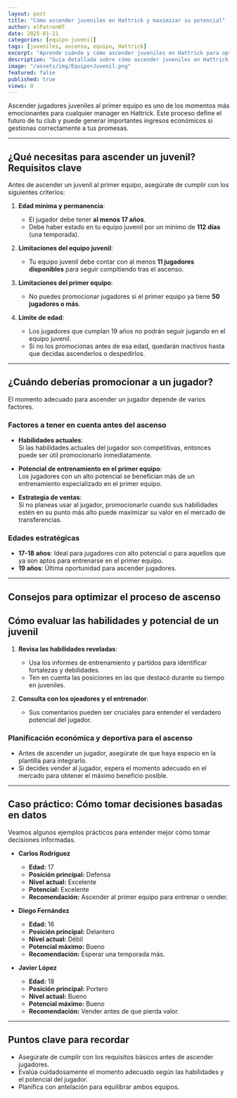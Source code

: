 ```yaml
---
layout: post
title: "Cómo ascender juveniles en Hattrick y maximizar su potencial"
author: elPatronHT
date: 2025-01-11
categories: [equipo-juvenil]
tags: [juveniles, ascenso, equipo, Hattrick]
excerpt: "Aprende cuándo y cómo ascender juveniles en Hattrick para optimizar su desarrollo y aumentar su valor en el mercado."
description: "Guía detallada sobre cómo ascender juveniles en Hattrick. Conoce los requisitos, el mejor momento para hacerlo y cómo aprovechar su potencial al máximo."
image: "/assets/img/Equipo+Juvenil.png"
featured: false
published: true
views: 0
---
```


Ascender jugadores juveniles al primer equipo es uno de los momentos más emocionantes para cualquier manager en Hattrick. Este proceso define el futuro de tu club y puede generar importantes ingresos económicos si gestionas correctamente a tus promesas.

---

## ¿Qué necesitas para ascender un juvenil? Requisitos clave

Antes de ascender un juvenil al primer equipo, asegúrate de cumplir con los siguientes criterios:

1. **Edad mínima y permanencia**:

   - El jugador debe tener **al menos 17 años**.
   - Debe haber estado en tu equipo juvenil por un mínimo de **112 días** (una temporada).

2. **Limitaciones del equipo juvenil**:

   - Tu equipo juvenil debe contar con al menos **11 jugadores disponibles** para seguir compitiendo tras el ascenso.

3. **Limitaciones del primer equipo**:

   - No puedes promocionar jugadores si el primer equipo ya tiene **50 jugadores o más**.

4. **Límite de edad**:
   - Los jugadores que cumplan 19 años no podrán seguir jugando en el equipo juvenil.
   - Si no los promocionas antes de esa edad, quedarán inactivos hasta que decidas ascenderlos o despedirlos.

---

## ¿Cuándo deberías promocionar a un jugador?

El momento adecuado para ascender un jugador depende de varios factores.

### Factores a tener en cuenta antes del ascenso

- **Habilidades actuales**:  
   Si las habilidades actuales del jugador son competitivas, entonces puede ser útil promocionarlo inmediatamente.

- **Potencial de entrenamiento en el primer equipo**:  
   Los jugadores con un alto potencial se benefician más de un entrenamiento especializado en el primer equipo.

- **Estrategia de ventas**:  
   Si no planeas usar al jugador, promocionarlo cuando sus habilidades estén en su punto más alto puede maximizar su valor en el mercado de transferencias.

### Edades estratégicas

- **17-18 años**: Ideal para jugadores con alto potencial o para aquellos que ya son aptos para entrenarse en el primer equipo.
- **19 años**: Última oportunidad para ascender jugadores.

---

## Consejos para optimizar el proceso de ascenso

## Cómo evaluar las habilidades y potencial de un juvenil

1. **Revisa las habilidades reveladas**:

   - Usa los informes de entrenamiento y partidos para identificar fortalezas y debilidades.
   - Ten en cuenta las posiciones en las que destacó durante su tiempo en juveniles.

2. **Consulta con los ojeadores y el entrenador**:
   - Sus comentarios pueden ser cruciales para entender el verdadero potencial del jugador.

### Planificación económica y deportiva para el ascenso

- Antes de ascender un jugador, asegúrate de que haya espacio en la plantilla para integrarlo.
- Si decides vender al jugador, espera el momento adecuado en el mercado para obtener el máximo beneficio posible.

---

## Caso práctico: Cómo tomar decisiones basadas en datos

Veamos algunos ejemplos prácticos para entender mejor cómo tomar decisiones informadas.

- **Carlos Rodríguez**

  - **Edad:** 17
  - **Posición principal:** Defensa
  - **Nivel actual:** Excelente
  - **Potencial:** Excelente
  - **Recomendación:** Ascender al primer equipo para entrenar o vender.

- **Diego Fernández**

  - **Edad:** 16
  - **Posición principal:** Delantero
  - **Nivel actual:** Débil
  - **Potencial máximo:** Bueno
  - **Recomendación:** Esperar una temporada más.

- **Javier López**
  - **Edad:** 18
  - **Posición principal:** Portero
  - **Nivel actual:** Bueno
  - **Potencial máximo:** Bueno
  - **Recomendación:** Vender antes de que pierda valor.

---

## Puntos clave para recordar

- Asegúrate de cumplir con los requisitos básicos antes de ascender jugadores.
- Evalúa cuidadosamente el momento adecuado según las habilidades y el potencial del jugador.
- Planifica con antelación para equilibrar ambos equipos.

